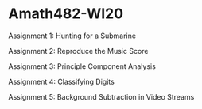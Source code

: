 # Amath482-WI20

Assignment 1: Hunting for a Submarine

Assignment 2: Reproduce the Music Score

Assignment 3: Principle Component Analysis

Assignment 4: Classifying Digits

Assignment 5: Background Subtraction in Video Streams
